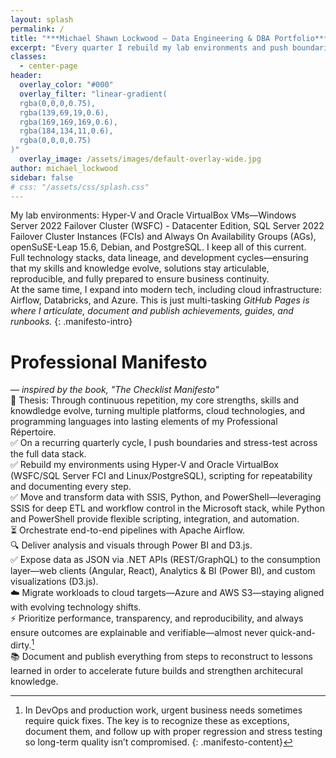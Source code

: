 ```yaml
---
layout: splash 
permalink: /
title: "***Michael Shawn Lockwood — Data Engineering & DBA Portfolio***"
excerpt: "Every quarter I rebuild my lab environments and push boundaries I reached in the prior quarter — full technology stacks, data lineage, and development cycles. _GitHub Pages is where I articulate, document, and publish achievements, guides and runbooks._"
classes:
  - center-page
header:
  overlay_color: "#000" 
  overlay_filter: "linear-gradient(
  rgba(0,0,0,0.75),
  rgba(139,69,19,0.6), 
  rgba(169,169,169,0.6),
  rgba(184,134,11,0.6),
  rgba(0,0,0,0.75)
)"
  overlay_image: /assets/images/default-overlay-wide.jpg 
author: michael_lockwood
sidebar: false
# css: "/assets/css/splash.css"
---
```


My lab environments: Hyper-V and Oracle VirtualBox VMs&mdash;Windows Server 2022 Failover Cluster (WSFC) - Datacenter Edition, SQL Server 2022 Failover Cluster Instances (FCIs) and Always On Availability Groups (AGs), openSuSE-Leap 15.6, Debian, and PostgreSQL. I keep all of this current.  
Full technology stacks, data lineage, and development cycles&mdash;ensuring that my skills and knowledge evolve, solutions stay articulable, reproducible, and fully prepared to ensure business continuity.  
At the same time, I expand into modern tech, including cloud infrastructure: Airflow, Databricks, and Azure. This is just multi-tasking
_GitHub Pages is where I articulate, document and publish achievements, guides, and runbooks._
{: .manifesto-intro}

# Professional Manifesto  
&mdash; _inspired by the book, "The Checklist Manifesto"_  
🎯 Thesis: Through continuous repetition, my core strengths, skills and knowdledge evolve, turning multiple platforms, cloud technologies, and programming languages into lasting elements of my Professional Répertoire.  
✅ On a recurring quarterly cycle, I push boundaries and stress-test across the full data stack.  
✅ Rebuild my environments using Hyper-V and Oracle VirtualBox (WSFC/SQL Server FCI and Linux/PostgreSQL), scripting for repeatability and documenting every step.  
✅ Move and transform data with SSIS, Python, and PowerShell—leveraging SSIS for deep ETL and workflow control in the Microsoft stack, while Python and PowerShell provide flexible scripting, integration, and automation.  
⏳ Orchestrate end-to-end pipelines with Apache Airflow.  
🔍 Deliver analysis and visuals through Power BI and D3.js.  
✅ Expose data as JSON via .NET APIs (REST/GraphQL) to the consumption layer—web clients (Angular, React), Analytics & BI (Power BI), and custom visualizations (D3.js).      
☁️ Migrate workloads to cloud targets—Azure and AWS S3—staying aligned with evolving technology shifts.  
⚡ Prioritize performance, transparency, and reproducibility, and always ensure outcomes are explainable and verifiable—almost never quick-and-dirty.[^1]  
📚 Document and publish everything from steps to reconstruct to lessons learned in order to accelerate future builds and strengthen architecural knowledge.  
[^1]: In DevOps and production work, urgent business needs sometimes require quick fixes. The key is to recognize these as exceptions, document them, and follow up with proper regression and stress testing so long-term quality isn’t compromised. 
{: .manifesto-content}

